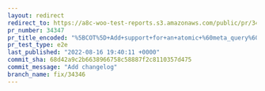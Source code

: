 ```yaml
---
layout: redirect
redirect_to: https://a8c-woo-test-reports.s3.amazonaws.com/public/pr/34347/e2e/index.html
pr_number: 34347
pr_title_encoded: "%5BCOT%5D+Add+support+for+an+atomic+%60meta_query%60+in+%60OrdersTableQuery%60"
pr_test_type: e2e
last_published: "2022-08-16 19:40:11 +0000"
commit_sha: 68d42a9c2b6638966758c58887f2c8110357d475
commit_message: "Add changelog"
branch_name: fix/34346
---
```

